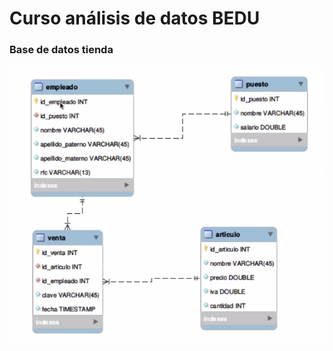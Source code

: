 # Curso análisis de datos BEDU
### Base de datos tienda
![imagen](imagenes/entidad-relacion-tienda.PNG)